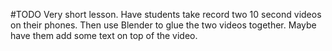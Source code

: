 #TODO
Very short lesson. Have students take record two 10 second videos on their
phones. Then use Blender to glue the two videos together. Maybe have them add
some text on top of the video.
